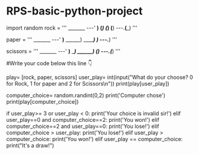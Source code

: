 # RPS-basic-python-project


import random
rock = '''
    _______
---'   ____)
      (_____)
      (_____)
      (____)
---.__(___)
'''

paper = '''
    _______
---'   ____)____
          ______)
          _______)
         _______)
---.__________)
'''

scissors = '''
    _______
---'   ____)____
          ______)
       __________)
      (____)
---.__(___)
'''

#Write your code below this line 👇

play= [rock, paper, scissors]
user_play= int(input("What do your choose? 0 for Rock, 1 for paper and 2 for Scissors\n"))
print(play[user_play])

computer_choice= random.randint(0,2)
print('Computer chose')
print(play[computer_choice])

if user_play>= 3 or user_play < 0:
  print('Your choice is invalid sir!')
elif user_play==0 and computer_choice==2:
  print('You won!')
elif computer_choice==2 and user_play==0:
  print('You lose!')
elif computer_choice > user_play:
  print('You lose!')
elif user_play > computer_choice:
  print('You won!')
elif user_play == computer_choice:
  print("It's a draw!")
  

